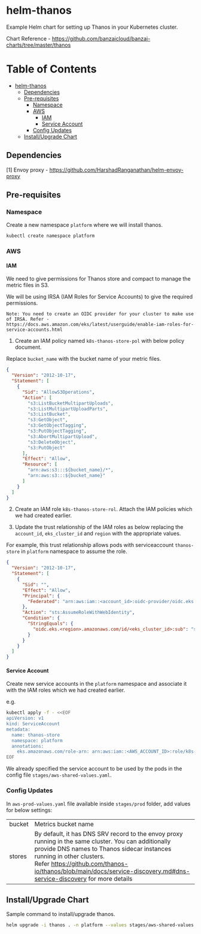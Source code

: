 # helm-thanos

Example Helm chart for setting up Thanos in your Kubernetes cluster.

Chart Reference - https://github.com/banzaicloud/banzai-charts/tree/master/thanos

Table of Contents
=================
   * [helm-thanos](#helm-thanos)
      * [Dependencies](#dependencies)
      * [Pre-requisites](#pre-requisites)
         * [Namespace](#namespace)
         * [AWS](#aws)
            * [IAM](#iam)
            * [Service Account](#service-account)
         * [Config Updates](#config-updates)
      * [Install/Upgrade Chart](#installupgrade-chart)

## Dependencies

[1] Envoy proxy - https://github.com/HarshadRanganathan/helm-envoy-proxy

## Pre-requisites

### Namespace

Create a new namespace `platform` where we will install thanos.

```bash
kubectl create namespace platform
```

### AWS

#### IAM

We need to give permissions for Thanos store and compact to manage the metric files in S3.

We will be using IRSA (IAM Roles for Service Accounts) to give the required permissions.

`Note: You need to create an OIDC provider for your cluster to make use of IRSA. Refer - https://docs.aws.amazon.com/eks/latest/userguide/enable-iam-roles-for-service-accounts.html`

1. Create an IAM policy named `k8s-thanos-store-pol` with below policy document.

Replace `bucket_name` with the bucket name of your metric files.

```json
{
  "Version": "2012-10-17",
  "Statement": [
    {
      "Sid": "AllowS3Operations",
      "Action": [
        "s3:ListBucketMultipartUploads",
        "s3:ListMultipartUploadParts",
        "s3:ListBucket",
        "s3:GetObject",
        "s3:GetObjectTagging",
        "s3:PutObjectTagging",
        "s3:AbortMultipartUpload",
        "s3:DeleteObject",
        "s3:PutObject"
      ],
      "Effect": "Allow",
      "Resource": [
        "arn:aws:s3:::${bucket_name}/*",
        "arn:aws:s3:::${bucket_name}"
      ]
    }
  ]
} 
```

2. Create an IAM role `k8s-thanos-store-rol`. Attach the IAM policies which we had created earlier.

3. Update the trust relationship of the IAM roles as below replacing the `account_id`, `eks_cluster_id` and `region` with the appropriate values.

For example, this trust relationship allows pods with serviceaccount `thanos-store` in `platform` namespace to assume the role.

```json
{
  "Version": "2012-10-17",
  "Statement": [
    {
      "Sid": "",
      "Effect": "Allow",
      "Principal": {
        "Federated": "arn:aws:iam::<account_id>:oidc-provider/oidc.eks.us-east-1.amazonaws.com/id/<eks_cluster_id>"
      },
      "Action": "sts:AssumeRoleWithWebIdentity",
      "Condition": {
        "StringEquals": {
          "oidc.eks.<region>.amazonaws.com/id/<eks_cluster_id>:sub": "system:serviceaccount:platform:thanos-store"
        }
      }
    }
  ]
}
```

#### Service Account

Create new service accounts in the `platform` namespace and associate it with the IAM roles which we had created earlier.

e.g.

```bash
kubectl apply -f - <<EOF
apiVersion: v1
kind: ServiceAccount
metadata:
  name: thanos-store
  namespace: platform
  annotations:
    eks.amazonaws.com/role-arn: arn:aws:iam::<AWS_ACCOUNT_ID>:role/k8s-thanos-store-rol
EOF
```

We already specified the service account to be used by the pods in the config file `stages/aws-shared-values.yaml`.

### Config Updates

In `aws-prod-values.yaml` file available inside `stages/prod` folder, add values for below settings:

|||
|--|--|
|bucket |Metrics bucket name |
|stores |By default, it has DNS SRV record to the envoy proxy running in the same cluster. You can additionally provide DNS names to Thanos sidecar instances running in other clusters.<br/>Refer https://github.com/thanos-io/thanos/blob/main/docs/service-discovery.md#dns-service-discovery for more details |

## Install/Upgrade Chart

Sample command to install/upgrade thanos.

```bash
helm upgrade -i thanos . -n platform --values stages/aws-shared-values.yaml --values stages/prod/aws-prod-values.yaml
```
